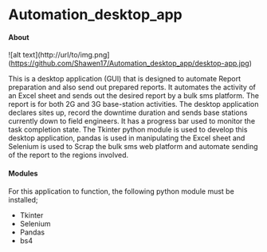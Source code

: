 # Automation_desktop_app

#### About

![alt text](http://url/to/img.png](https://github.com/Shawen17/Automation_desktop_app/desktop-app.jpg)

This is a desktop application (GUI) that is designed to automate Report preparation and also send out prepared reports.
It automates the activity of an Excel sheet and sends out the desired report by a bulk sms platform.
The report is for both 2G and 3G base-station activities. The desktop application declares sites up, record the downtime duration and sends base stations currently down to field
engineers. It has a progress bar used to monitor the task completion state.
The Tkinter python module is used to develop this desktop application, pandas is used in manipulating the Excel sheet and Selenium is used to Scrap the bulk sms web platform and 
automate sending of the report to the regions involved.

#### Modules
For this application to function, the following python module must be installed;
* Tkinter
* Selenium
* Pandas
* bs4
